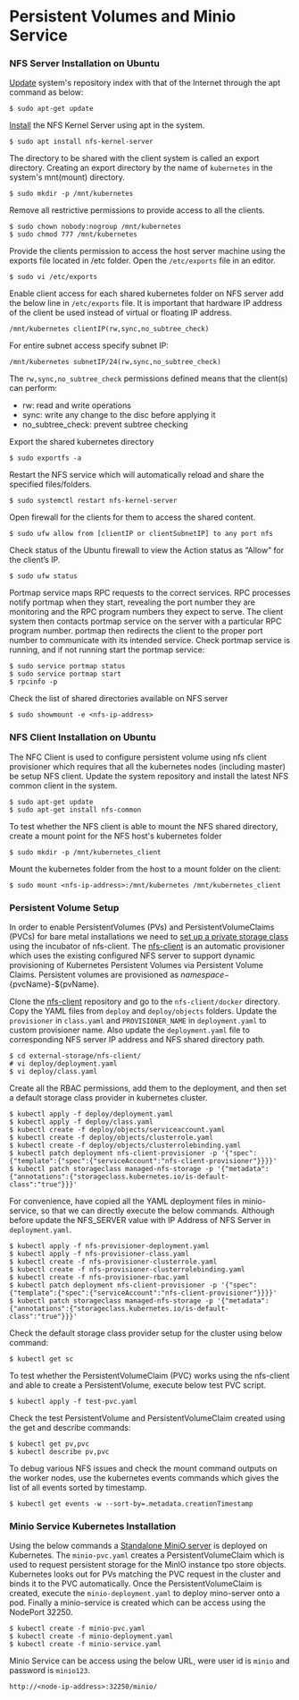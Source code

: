# Persistent Volumes and Minio Service

### NFS Server Installation on Ubuntu

[Update](https://vitux.com/install-nfs-server-and-client-on-ubuntu/) system's repository index with that of the Internet through the apt command as below:

    $ sudo apt-get update

[Install](https://linuxconfig.org/how-to-configure-a-nfs-file-server-on-ubuntu-18-04-bionic-beaver) the NFS Kernel Server using apt in the system.

    $ sudo apt install nfs-kernel-server

The directory to be shared with the client system is called an export directory. 
Creating an export directory by the name of `kubernetes` in the system's mnt(mount) directory.

    $ sudo mkdir -p /mnt/kubernetes

Remove all restrictive permissions to provide access to all the clients.

    $ sudo chown nobody:nogroup /mnt/kubernetes
    $ sudo chmod 777 /mnt/kubernetes

Provide the clients permission to access the host server machine using the exports file located in /etc folder. Open the `/etc/exports` file in an editor.

    $ sudo vi /etc/exports

Enable client access for each shared kubernetes folder on NFS server add the below line in `/etc/exports` file.
It is important that hardware IP address of the client be used instead of virtual or floating IP address.

    /mnt/kubernetes clientIP(rw,sync,no_subtree_check)

For entire subnet access specify subnet IP:

    /mnt/kubernetes subnetIP/24(rw,sync,no_subtree_check)
    
The `rw,sync,no_subtree_check` permissions defined means that the client(s) can perform:
* rw: read and write operations
* sync: write any change to the disc before applying it
* no_subtree_check: prevent subtree checking
    
Export the shared kubernetes directory

    $ sudo exportfs -a 
 
Restart the NFS service which will automatically reload and share the specified files/folders.

    $ sudo systemctl restart nfs-kernel-server

Open firewall for the clients for them to access the shared content.

    $ sudo ufw allow from [clientIP or clientSubnetIP] to any port nfs
 
Check status of the Ubuntu firewall to view the Action status as “Allow” for the client’s IP.

    $ sudo ufw status

Portmap service maps RPC requests to the correct services. RPC processes notify portmap when they start, revealing the port number they are monitoring and the RPC program numbers they expect to serve. The client system then contacts portmap service on the server with a particular RPC program number. portmap then redirects the client to the proper port number to communicate with its intended service.
Check portmap service is running, and if not running start the portmap service:

    $ sudo service portmap status
    $ sudo service portmap start
    $ rpcinfo -p

Check the list of shared directories available on NFS server

    $ sudo showmount -e <nfs-ip-address>
    

### NFS Client Installation on Ubuntu

The NFC Client is used to configure persistent volume using nfs client provisioner which requires that all the kubernetes nodes (including master) be setup NFS client. 
Update the system repository and install the latest NFS common client in the system. 

    $ sudo apt-get update
    $ sudo apt-get install nfs-common
    
To test whether the NFS client is able to mount the NFS shared directory, create a mount point for the NFS host's kubernetes folder
    
    $ sudo mkdir -p /mnt/kubernetes_client
    
Mount the kubernetes folder from the host to a mount folder on the client:

    $ sudo mount <nfs-ip-address>:/mnt/kubernetes /mnt/kubernetes_client


### Persistent Volume Setup
 
In order to enable PersistentVolumes (PVs) and PersistentVolumeClaims (PVCs) for bare metal installations we need to [set up a private storage class](https://joshrendek.com/2018/04/kubernetes-on-bare-metal/#nfs-sc) using the incubator of nfs-client. 
The [nfs-client](https://github.com/kubernetes-incubator/external-storage/tree/master/nfs-client) is an automatic provisioner which uses the existing configured NFS server to support dynamic provisioning of Kubernetes Persistent Volumes via Persistent Volume Claims. Persistent volumes are provisioned as ${namespace}-${pvcName}-${pvName}.

Clone the [nfs-client](https://github.com/kubernetes-incubator/external-storage/tree/v5.5.0) repository and go to the `nfs-client/docker` directory. Copy the YAML files from `deploy` and `deploy/objects` folders.
Update the `provisioner` in `class.yaml` and `PROVISIONER_NAME` in `deployment.yaml` to custom provisioner name. Also update the `deployment.yaml` file to corresponding NFS server IP address and NFS shared directory path.  

    $ cd external-storage/nfs-client/
    # vi deploy/deployment.yaml
    $ vi deploy/class.yaml
    
Create all the RBAC permissions, add them to the deployment, and then set a default storage class provider in kubernetes cluster. 
    
    $ kubectl apply -f deploy/deployment.yaml
    $ kubectl apply -f deploy/class.yaml
    $ kubectl create -f deploy/objects/serviceaccount.yaml
    $ kubectl create -f deploy/objects/clusterrole.yaml
    $ kubectl create -f deploy/objects/clusterrolebinding.yaml
    $ kubectl patch deployment nfs-client-provisioner -p '{"spec":{"template":{"spec":{"serviceAccount":"nfs-client-provisioner"}}}}'
    $ kubectl patch storageclass managed-nfs-storage -p '{"metadata": {"annotations":{"storageclass.kubernetes.io/is-default-class":"true"}}}'

For convenience, have copied all the YAML deployment files in minio-service, so that we can directly execute the below commands. Although before update the NFS_SERVER value with IP Address of NFS Server in `deployment.yaml`.

    $ kubectl apply -f nfs-provisioner-deployment.yaml
    $ kubectl apply -f nfs-provisioner-class.yaml
    $ kubectl create -f nfs-provisioner-clusterrole.yaml
    $ kubectl create -f nfs-provisioner-clusterrolebinding.yaml
    $ kubectl create -f nfs-provisioner-rbac.yaml
    $ kubectl patch deployment nfs-client-provisioner -p '{"spec":{"template":{"spec":{"serviceAccount":"nfs-client-provisioner"}}}}'
    $ kubectl patch storageclass managed-nfs-storage -p '{"metadata": {"annotations":{"storageclass.kubernetes.io/is-default-class":"true"}}}'

Check the default storage class provider setup for the cluster using below command: 

    $ kubectl get sc

To test whether the PersistentVolumeClaim (PVC) works using the nfs-client and able to create a PersistentVolume, execute below test PVC script. 

    $ kubectl apply -f test-pvc.yaml
    
Check the test PersistentVolume and PersistentVolumeClaim created using the get and describe commands:
    
    $ kubectl get pv,pvc
    $ kubectl describe pv,pvc

To debug various NFS issues and check the mount command outputs on the worker nodes, use the kubernetes events commands which gives the list of all events sorted by timestamp. 

    $ kubectl get events -w --sort-by=.metadata.creationTimestamp
    
 
### Minio Service Kubernetes Installation

Using the below commands a [Standalone MiniO server](https://github.com/minio/minio/tree/master/docs/orchestration/kubernetes#minio-standalone-server-deployment) is deployed on Kubernetes.
The `minio-pvc.yaml` creates a PersistentVolumeClaim which is used to request persistent storage for the MinIO instance tpo store objects.
Kubernetes looks out for PVs matching the PVC request in the cluster and binds it to the PVC automatically. 
Once the PersistentVolumeClaim is created, execute the `minio-deployment.yaml` to deploy mino-server onto a pod.
Finally a minio-service is created which can be access using the NodePort 32250. 

    $ kubectl create -f minio-pvc.yaml
    $ kubectl create -f minio-deployment.yaml
    $ kubectl create -f minio-service.yaml

Minio Service can be access using the below URL, were user id is `minio` and password is `minio123`.

    http://<node-ip-address>:32250/minio/

